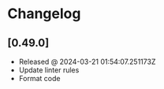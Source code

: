 # Changelog

## [0.49.0]

- Released @ 2024-03-21 01:54:07.251173Z
- Update linter rules
- Format code
